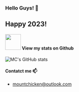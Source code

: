 ### Hello Guys! 🐸
## Happy 2023!

#### <img src="https://media.giphy.com/media/VgCDAzcKvsR6OM0uWg/giphy.gif" width="50"> View my stats on Github 
![MC's GitHub stats](https://github-readme-stats.vercel.app/api?username=Mountchicken&show_icons=true&theme=dracula&count_private=true)

#### Contatct me 📫
- mountchicken@outlook.com
